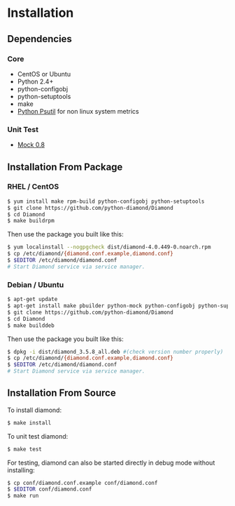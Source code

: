# Installation

## Dependencies
### Core

- CentOS or Ubuntu
- Python 2.4+
- python-configobj
- python-setuptools
- make
- [Python Psutil](http://code.google.com/p/psutil/) for non linux system metrics

### Unit Test

- [Mock 0.8](http://www.voidspace.org.uk/python/mock/)


## Installation From Package
### RHEL / CentOS

```sh
$ yum install make rpm-build python-configobj python-setuptools
$ git clone https://github.com/python-diamond/Diamond
$ cd Diamond
$ make buildrpm
```

Then use the package you built like this:

```sh
$ yum localinstall --nogpgcheck dist/diamond-4.0.449-0.noarch.rpm
$ cp /etc/diamond/{diamond.conf.example,diamond.conf}
$ $EDITOR /etc/diamond/diamond.conf
# Start Diamond service via service manager.
```

### Debian / Ubuntu

```sh
$ apt-get update
$ apt-get install make pbuilder python-mock python-configobj python-support cdbs devscripts build-essential
$ git clone https://github.com/python-diamond/Diamond
$ cd Diamond
$ make builddeb
```

Then use the package you built like this:

```sh
$ dpkg -i dist/diamond_3.5.8_all.deb #(check version number properly)
$ cp /etc/diamond/{diamond.conf.example,diamond.conf}
$ $EDITOR /etc/diamond/diamond.conf
# Start Diamond service via service manager.
```

## Installation From Source

To install diamond:

```sh
$ make install
```

To unit test diamond:

```sh
$ make test
```

For testing, diamond can also be started directly in debug mode without installing:

```sh
$ cp conf/diamond.conf.example conf/diamond.conf
$ $EDITOR conf/diamond.conf
$ make run
```
